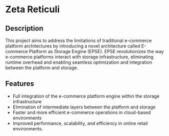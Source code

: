 # Zeta Reticuli

## Description
This project aims to address the limitations of traditional e-commerce platform architectures by introducing a novel architecture called E-commerce Platform as Storage Engine (EPSE). EPSE revolutionizes the way e-commerce platforms interact with storage infrastructure, eliminating runtime overhead and enabling seamless optimization and integration between the platform and storage.

## Features
- Full integration of the e-commerce platform engine within the storage infrastructure
- Elimination of intermediate layers between the platform and storage
- Faster and more efficient e-commerce operations in cloud-based environments
- Improved performance, scalability, and efficiency in online retail environments.


